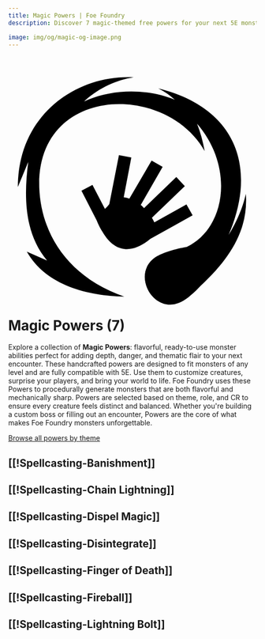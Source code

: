 ```yaml
---
title: Magic Powers | Foe Foundry
description: Discover 7 magic-themed free powers for your next 5E monster.

image: img/og/magic-og-image.png
---
```


# <span class="inline-icon" aria-hidden="true"><svg xmlns="http://www.w3.org/2000/svg" viewBox="0 0 512 512"><path d="M247.79 18.734C137.967 17.596 19.874 96.94 19.73 244.53l21.403-51.395c-9.485 72.28-7.75 147.236 38.79 202.502L38.2 377.355c39.24 69.774 126.333 90.976 200.855 92.51C124.11 429.9 67.87 342.277 63.912 246.492c-6.722-211.78 260.658-217.694 340.78-75.77-3.417-19.492-8.623-38.426-15.618-56.11 77.406 89.155 59.293 214.875-21.29 253.036-24.25 3.95-48.93 12.06-60.954 19-58.548 33.802-6.27 126.536 53.225 92.188 9.44-5.45 23.404-17.303 36.494-31.352 64.36-59.52 98.1-118.24 93.108-188.94-6.52 29.1-19.175 57.904-35.623 84.683 63.158-146.822 7.956-263.89-144.838-301.354 12.097 5.835 23.503 13.63 33.873 23.36-57.415-23.752-131.123-22.62-186.884 3.505 28.066-26.2 64.776-43.73 102.2-49.642-3.52-.205-7.054-.325-10.597-.362zm-19.74 160.202-19.843 100.566c-2.958 3.81-5.64 6.852-9.033 9.94l-25.688-49.096-22.705 11.93 31.37 60.945c4.48 11.474 10.02 20.68 15.162 28.524 28.063 42.803 64.547 35.252 95.303 9.555l87.28-48.452-12.71-22.498-66.136 36.94c-1.517-3.154-3.266-6.552-5.056-9.51l67.818-64.96-17.54-18.695-66.47 63.762c-2.356-2.318-4.238-4.527-6.765-6.54l45.084-78.085-22.733-13.127-45.864 78.297c-3.79-1.31-7.72-2.2-11.595-2.745l15.656-81.896-25.533-4.854z"/></svg></span> Magic Powers (7)

Explore a collection of **Magic Powers**: flavorful, ready-to-use monster abilities perfect for adding depth, danger, and thematic flair to your next encounter. These handcrafted powers are designed to fit monsters of any level and are fully compatible with 5E. Use them to customize creatures, surprise your players, and bring your world to life. Foe Foundry uses these Powers to procedurally generate monsters that are both flavorful and mechanically sharp. Powers are selected based on theme, role, and CR to ensure every creature feels distinct and balanced. Whether you're building a custom boss or filling out an encounter, Powers are the core of what makes Foe Foundry monsters unforgettable.  

  
[Browse all powers by theme](all.md)

[[!Spellcasting-Banishment]]
---

[[!Spellcasting-Chain Lightning]]
---

[[!Spellcasting-Dispel Magic]]
---

[[!Spellcasting-Disintegrate]]
---

[[!Spellcasting-Finger of Death]]
---

[[!Spellcasting-Fireball]]
---

[[!Spellcasting-Lightning Bolt]]
---
